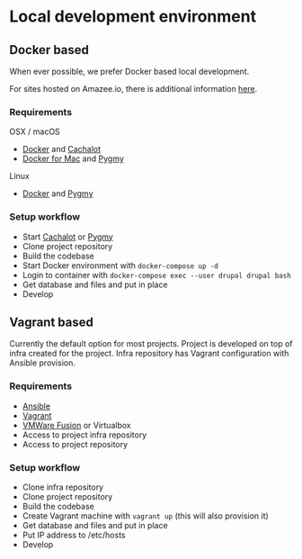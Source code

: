 # Local development environment

## Docker based

When ever possible, we prefer Docker based local development.

For sites hosted on Amazee.io, there is additional information [here](https://docs.amazee.io/).

### Requirements

OSX / macOS

- [Docker](docker.md) and [Cachalot](cachalot.md)
- [Docker for Mac](docker_for_mac.md) and [Pygmy](pygmy.md)

Linux

- [Docker](docker.md) and [Pygmy](pygmy.md)

### Setup workflow

- Start [Cachalot](cachalot.md) or [Pygmy](pygmy.md)
- Clone project repository
- Build the codebase
- Start Docker environment with `docker-compose up -d`
- Login to container with `docker-compose exec --user drupal drupal bash`
- Get database and files and put in place
- Develop

## Vagrant based

Currently the default option for most projects. Project is developed on top of infra created for the project. Infra
repository has Vagrant configuration with Ansible provision.

### Requirements

- [Ansible](ansible.md)
- [Vagrant](vagrant.md)
- [VMWare Fusion](vmware_fusion.md) or Virtualbox
- Access to project infra repository
- Access to project repository

### Setup workflow

- Clone infra repository
- Clone project repository
- Build the codebase
- Create Vagrant machine with `vagrant up` (this will also provision it)
- Get database and files and put in place
- Put IP address to /etc/hosts
- Develop
